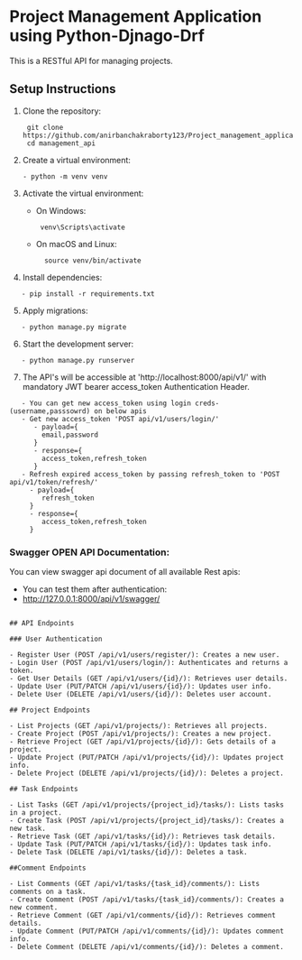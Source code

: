 # Project Management Application using Python-Djnago-Drf

This is a RESTful API for managing projects.

## Setup Instructions

1. Clone the repository:
   ```
    git clone https://github.com/anirbanchakraborty123/Project_management_application.git
    cd management_api
   ```

2. Create a virtual environment:
   ```
   - python -m venv venv
   ```

3. Activate the virtual environment:
   - On Windows:
      ```
       venv\Scripts\activate
      ```
  
   - On macOS and Linux:
     ```
       source venv/bin/activate
     ```
  
4. Install dependencies:
```
   - pip install -r requirements.txt
```

5. Apply migrations:
```
   - python manage.py migrate
```

6. Start the development server:
```
   - python manage.py runserver
```

7. The API's will be accessible at 'http://localhost:8000/api/v1/' with mandatory JWT bearer access_token Authentication Header.
```
   - You can get new access_token using login creds-(username,passsowrd) on below apis
   - Get new access_token 'POST api/v1/users/login/'
      - payload={
        email,password
      }
      - response={
        access_token,refresh_token
      }
   - Refresh expired access_token by passing refresh_token to 'POST api/v1/token/refresh/'
     - payload={
        refresh_token
     }
     - response={
        access_token,refresh_token
     }
  ```  
### Swagger OPEN API Documentation:

   You can view swagger api document of all available Rest apis:
   - You can test them after authentication:
   - http://127.0.0.1:8000/api/v1/swagger/
     ```
```
## API Endpoints

### User Authentication

- Register User (POST /api/v1/users/register/): Creates a new user.
- Login User (POST /api/v1/users/login/): Authenticates and returns a token.
- Get User Details (GET /api/v1/users/{id}/): Retrieves user details.
- Update User (PUT/PATCH /api/v1/users/{id}/): Updates user info.
- Delete User (DELETE /api/v1/users/{id}/): Deletes user account.

## Project Endpoints

- List Projects (GET /api/v1/projects/): Retrieves all projects.
- Create Project (POST /api/v1/projects/): Creates a new project.
- Retrieve Project (GET /api/v1/projects/{id}/): Gets details of a project.
- Update Project (PUT/PATCH /api/v1/projects/{id}/): Updates project info.
- Delete Project (DELETE /api/v1/projects/{id}/): Deletes a project.

## Task Endpoints

- List Tasks (GET /api/v1/projects/{project_id}/tasks/): Lists tasks in a project.
- Create Task (POST /api/v1/projects/{project_id}/tasks/): Creates a new task.
- Retrieve Task (GET /api/v1/tasks/{id}/): Retrieves task details.
- Update Task (PUT/PATCH /api/v1/tasks/{id}/): Updates task info.
- Delete Task (DELETE /api/v1/tasks/{id}/): Deletes a task.

##Comment Endpoints

- List Comments (GET /api/v1/tasks/{task_id}/comments/): Lists comments on a task.
- Create Comment (POST /api/v1/tasks/{task_id}/comments/): Creates a new comment.
- Retrieve Comment (GET /api/v1/comments/{id}/): Retrieves comment details.
- Update Comment (PUT/PATCH /api/v1/comments/{id}/): Updates comment info.
- Delete Comment (DELETE /api/v1/comments/{id}/): Deletes a comment.

